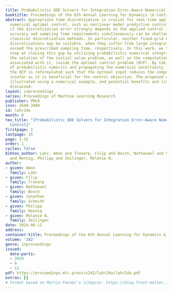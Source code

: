 ```yaml
---
title: Probabilistic ODE Solvers for Integration Error-Aware Numerical Optimal Control
booktitle: Proceedings of the 6th Annual Learning for Dynamics \& Control Conference
abstract: Appropriate time discretization is crucial for real-time applications of
  numerical optimal control, such as nonlinear model predictive control. However,
  if the discretization error strongly depends on the applied control input, meeting
  accuracy and sampling time requirements simultaneously can be challenging using
  classical discretization methods. In particular, neither fixed-grid nor adaptive-grid
  discretizations may be suitable, when they suffer from large integration error or
  exceed the prescribed sampling time, respectively. In this work, we take a first
  step at closing this gap by utilizing probabilistic numerical integrators to approximate
  the solution of the initial value problem, as well as the computational uncertainty
  associated with it, inside the optimal control problem (OCP). By taking the viewpoint
  of probabilistic numerics and propagating the numerical uncertainty in the cost,
  the OCP is reformulated such that the optimal input reduces the computational uncertainty
  insofar as it is beneficial for the control objective. The proposed approach is
  illustrated using a numerical example, and potential benefits and limitations are
  discussed.
layout: inproceedings
series: Proceedings of Machine Learning Research
publisher: PMLR
issn: 2640-3498
id: lahr24a
month: 0
tex_title: "{Probabilistic ODE Solvers for Integration Error-Aware Numerical Optimal
  Control}"
firstpage: 1
lastpage: 15
page: 1-15
order: 1
cycles: false
bibtex_author: Lahr, Amon and Tronarp, Filip and Bosch, Nathanael and Schmidt, Jonathan
  and Hennig, Philipp and Zeilinger, Melanie N.
author:
- given: Amon
  family: Lahr
- given: Filip
  family: Tronarp
- given: Nathanael
  family: Bosch
- given: Jonathan
  family: Schmidt
- given: Philipp
  family: Hennig
- given: Melanie N.
  family: Zeilinger
date: 2024-06-11
address:
container-title: Proceedings of the 6th Annual Learning for Dynamics & Control Conference
volume: '242'
genre: inproceedings
issued:
  date-parts:
  - 2024
  - 6
  - 11
pdf: https://proceedings.mlr.press/v242/lahr24a/lahr24a.pdf
extras: []
# Format based on Martin Fenner's citeproc: https://blog.front-matter.io/posts/citeproc-yaml-for-bibliographies/
---
```

